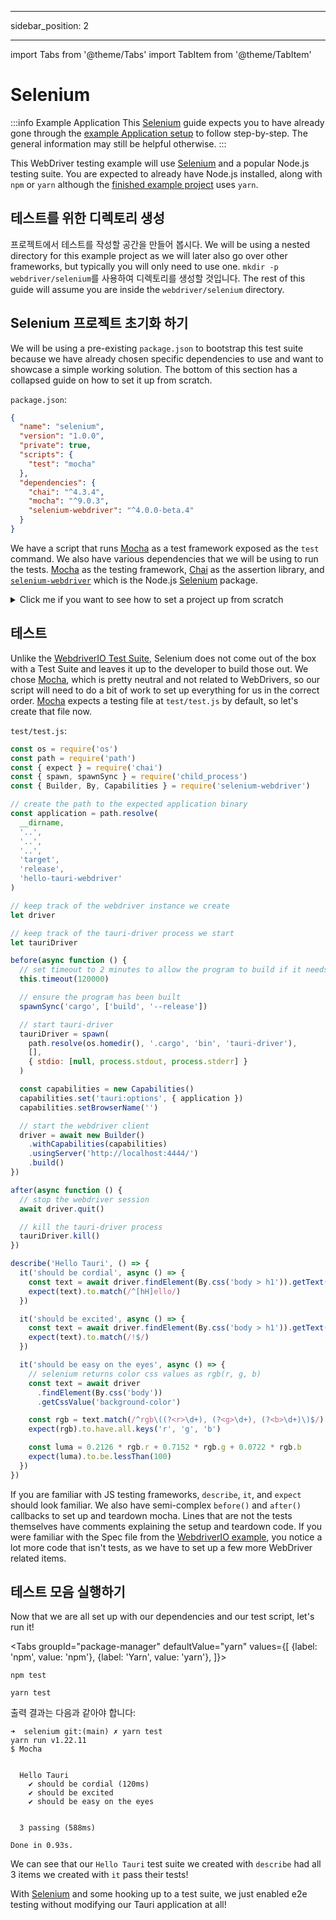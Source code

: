 - - -
sidebar_position: 2
- - -

import Tabs from '@theme/Tabs'
import TabItem from '@theme/TabItem'

# Selenium

:::info Example Application
This [Selenium][] guide expects you to have already gone through the [example Application setup][] to follow step-by-step. The general information may still be helpful otherwise.
:::

This WebDriver testing example will use [Selenium][] and a popular Node.js testing suite. You are expected to already have Node.js installed, along with `npm` or `yarn` although the [finished example project][] uses `yarn`.

## 테스트를 위한 디렉토리 생성

프로젝트에서 테스트를 작성할 공간을 만들어 봅시다. We will be using a nested directory for this example project as we will later also go over other frameworks, but typically you will only need to use one. `mkdir -p webdriver/selenium`를 사용하여 디렉토리를 생성할 것입니다. The rest of this guide will assume you are inside the `webdriver/selenium` directory.

## Selenium 프로젝트 초기화 하기

We will be using a pre-existing `package.json` to bootstrap this test suite because we have already chosen specific dependencies to use and want to showcase a simple working solution. The bottom of this section has a collapsed guide on how to set it up from scratch.

`package.json`:

```json
{
  "name": "selenium",
  "version": "1.0.0",
  "private": true,
  "scripts": {
    "test": "mocha"
  },
  "dependencies": {
    "chai": "^4.3.4",
    "mocha": "^9.0.3",
    "selenium-webdriver": "^4.0.0-beta.4"
  }
}
```

We have a script that runs [Mocha][] as a test framework exposed as the `test` command. We also have various dependencies that we will be using to run the tests. [Mocha][] as the testing framework, [Chai][] as the assertion library, and [`selenium-webdriver`][] which is the Node.js [Selenium][] package.

<details><summary>Click me if you want to see how to set a project up from scratch</summary>

If you want to install the dependencies from scratch, just run the following command.

<Tabs groupId="package-manager"
defaultValue="yarn"
values={[
{label: 'npm', value: 'npm'}, {label: 'Yarn', value: 'yarn'},
]}>
<TabItem value="npm">

```shell
npm install mocha chai selenium-webdriver
```

</TabItem>

<TabItem value="yarn">

```shell
yarn add mocha chai selenium-webdriver
```

</TabItem>
</Tabs>

I suggest also adding a `"test": "mocha"` item in the `package.json` `"scripts"` key so that running Mocha can be called simply with

<Tabs groupId="package-manager"
defaultValue="yarn"
values={[
{label: 'npm', value: 'npm'}, {label: 'Yarn', value: 'yarn'},
]}>
<TabItem value="npm">

```shell
npm test
```

</TabItem>

<TabItem value="yarn">

```shell
yarn test
```

</TabItem>
</Tabs>

</details>

## 테스트

Unlike the [WebdriverIO Test Suite](webdriverio#config), Selenium does not come out of the box with a Test Suite and leaves it up to the developer to build those out. We chose [Mocha][], which is pretty neutral and not related to WebDrivers, so our script will need to do a bit of work to set up everything for us in the correct order. [Mocha][] expects a testing file at `test/test.js` by default, so let's create that file now.

`test/test.js`:

```js
const os = require('os')
const path = require('path')
const { expect } = require('chai')
const { spawn, spawnSync } = require('child_process')
const { Builder, By, Capabilities } = require('selenium-webdriver')

// create the path to the expected application binary
const application = path.resolve(
  __dirname,
  '..',
  '..',
  '..',
  'target',
  'release',
  'hello-tauri-webdriver'
)

// keep track of the webdriver instance we create
let driver

// keep track of the tauri-driver process we start
let tauriDriver

before(async function () {
  // set timeout to 2 minutes to allow the program to build if it needs to
  this.timeout(120000)

  // ensure the program has been built
  spawnSync('cargo', ['build', '--release'])

  // start tauri-driver
  tauriDriver = spawn(
    path.resolve(os.homedir(), '.cargo', 'bin', 'tauri-driver'),
    [],
    { stdio: [null, process.stdout, process.stderr] }
  )

  const capabilities = new Capabilities()
  capabilities.set('tauri:options', { application })
  capabilities.setBrowserName('')

  // start the webdriver client
  driver = await new Builder()
    .withCapabilities(capabilities)
    .usingServer('http://localhost:4444/')
    .build()
})

after(async function () {
  // stop the webdriver session
  await driver.quit()

  // kill the tauri-driver process
  tauriDriver.kill()
})

describe('Hello Tauri', () => {
  it('should be cordial', async () => {
    const text = await driver.findElement(By.css('body > h1')).getText()
    expect(text).to.match(/^[hH]ello/)
  })

  it('should be excited', async () => {
    const text = await driver.findElement(By.css('body > h1')).getText()
    expect(text).to.match(/!$/)
  })

  it('should be easy on the eyes', async () => {
    // selenium returns color css values as rgb(r, g, b)
    const text = await driver
      .findElement(By.css('body'))
      .getCssValue('background-color')

    const rgb = text.match(/^rgb\((?<r>\d+), (?<g>\d+), (?<b>\d+)\)$/).groups
    expect(rgb).to.have.all.keys('r', 'g', 'b')

    const luma = 0.2126 * rgb.r + 0.7152 * rgb.g + 0.0722 * rgb.b
    expect(luma).to.be.lessThan(100)
  })
})
```

If you are familiar with JS testing frameworks, `describe`, `it`, and `expect` should look familiar. We also have semi-complex `before()` and `after()` callbacks to set up and teardown mocha. Lines that are not the tests themselves have comments explaining the setup and teardown code. If you were familiar with the Spec file from the [WebdriverIO example](webdriverio#spec), you notice a lot more code that isn't tests, as we have to set up a few more WebDriver related items.

## 테스트 모음 실행하기

Now that we are all set up with our dependencies and our test script, let's run it!

<Tabs groupId="package-manager"
defaultValue="yarn"
values={[
{label: 'npm', value: 'npm'}, {label: 'Yarn', value: 'yarn'},
]}>
<TabItem value="npm">

```shell
npm test
```

</TabItem>

<TabItem value="yarn">

```shell
yarn test
```

</TabItem>
</Tabs>

출력 결과는 다음과 같아야 합니다:

```text
➜  selenium git:(main) ✗ yarn test
yarn run v1.22.11
$ Mocha


  Hello Tauri
    ✔ should be cordial (120ms)
    ✔ should be excited
    ✔ should be easy on the eyes


  3 passing (588ms)

Done in 0.93s.
```

We can see that our `Hello Tauri` test suite we created with `describe` had all 3 items we created with `it` pass their tests!

With [Selenium][] and some hooking up to a test suite, we just enabled e2e testing without modifying our Tauri application at all!

[Selenium]: https://selenium.dev/
[finished example project]: https://github.com/chippers/hello_tauri
[example Application setup]: ./setup.md
[Mocha]: https://mochajs.org/
[Chai]: https://www.chaijs.com/
[`selenium-webdriver`]: https://www.npmjs.com/package/selenium-webdriver
